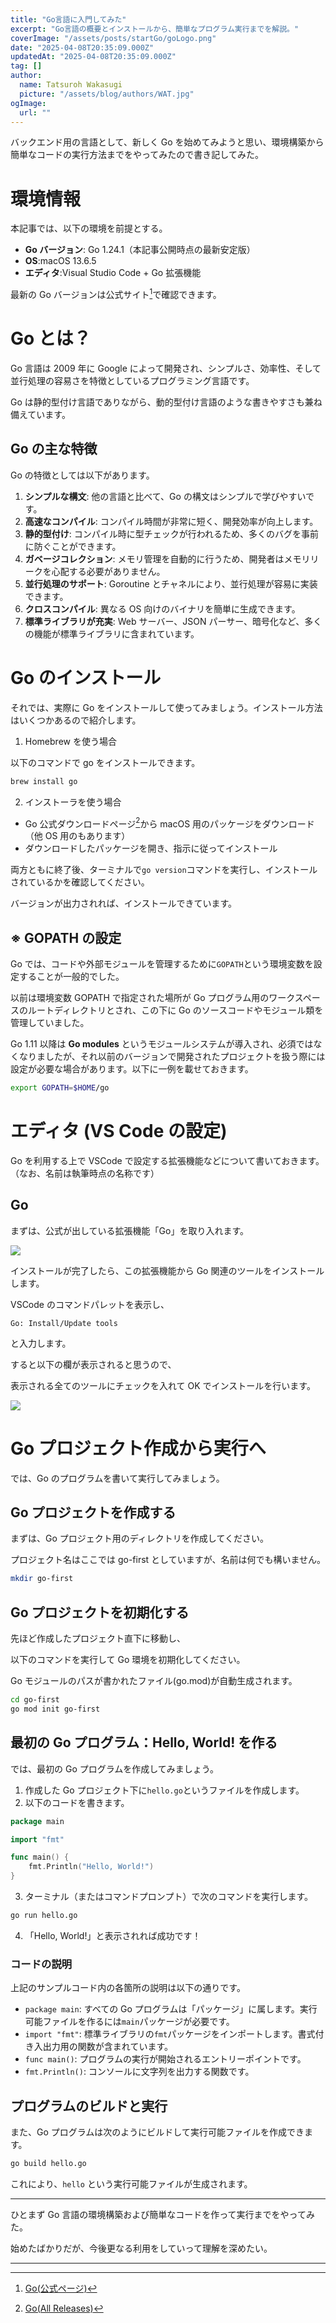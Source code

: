 ```yaml
---
title: "Go言語に入門してみた"
excerpt: "Go言語の概要とインストールから、簡単なプログラム実行までを解説。"
coverImage: "/assets/posts/startGo/goLogo.png"
date: "2025-04-08T20:35:09.000Z"
updatedAt: "2025-04-08T20:35:09.000Z"
tag: []
author:
  name: Tatsuroh Wakasugi
  picture: "/assets/blog/authors/WAT.jpg"
ogImage:
  url: ""
---
```


バックエンド用の言語として、新しく Go を始めてみようと思い、環境構築から簡単なコードの実行方法までをやってみたので書き記してみた。

# 環境情報

本記事では、以下の環境を前提とする。

- **Go バージョン**: Go 1.24.1（本記事公開時点の最新安定版）
- **OS**:macOS 13.6.5
- **エディタ**:Visual Studio Code + Go 拡張機能

最新の Go バージョンは公式サイト[^1]で確認できます。

# Go とは？

Go 言語は 2009 年に Google によって開発され、シンプルさ、効率性、そして並行処理の容易さを特徴としているプログラミング言語です。

Go は静的型付け言語でありながら、動的型付け言語のような書きやすさも兼ね備えています。

## Go の主な特徴

Go の特徴としては以下があります。

1. **シンプルな構文**: 他の言語と比べて、Go の構文はシンプルで学びやすいです。
2. **高速なコンパイル**: コンパイル時間が非常に短く、開発効率が向上します。
3. **静的型付け**: コンパイル時に型チェックが行われるため、多くのバグを事前に防ぐことができます。
4. **ガベージコレクション**: メモリ管理を自動的に行うため、開発者はメモリリークを心配する必要がありません。
5. **並行処理のサポート**: Goroutine とチャネルにより、並行処理が容易に実装できます。
6. **クロスコンパイル**: 異なる OS 向けのバイナリを簡単に生成できます。
7. **標準ライブラリが充実**: Web サーバー、JSON パーサー、暗号化など、多くの機能が標準ライブラリに含まれています。

# Go のインストール

それでは、実際に Go をインストールして使ってみましょう。インストール方法はいくつかあるので紹介します。

1. Homebrew を使う場合

以下のコマンドで go をインストールできます。

```bash
brew install go
```

2. インストーラを使う場合

- Go 公式ダウンロードページ[^2]から macOS 用のパッケージをダウンロード（他 OS 用のもあります）
- ダウンロードしたパッケージを開き、指示に従ってインストール

両方ともに終了後、ターミナルで`go version`コマンドを実行し、インストールされているかを確認してください。

バージョンが出力されれば、インストールできています。

## ※ GOPATH の設定

Go では、コードや外部モジュールを管理するために`GOPATH`という環境変数を設定することが一般的でした。

以前は環境変数 GOPATH で指定された場所が Go プログラム用のワークスペースのルートディレクトリとされ、この下に Go のソースコードやモジュール類を管理していました。

Go 1.11 以降は **Go modules** というモジュールシステムが導入され、必須ではなくなりましたが、それ以前のバージョンで開発されたプロジェクトを扱う際には設定が必要な場合があります。以下に一例を載せておきます。

```bash
export GOPATH=$HOME/go
```

# エディタ (VS Code の設定)

Go を利用する上で VSCode で設定する拡張機能などについて書いておきます。（なお、名前は執筆時点の名称です）

## Go

まずは、公式が出している拡張機能「Go」を取り入れます。

![](/assets/posts/startGo/vscode_go.png)

インストールが完了したら、この拡張機能から Go 関連のツールをインストールします。

VSCode のコマンドパレットを表示し、

```plaintext
Go: Install/Update tools
```

と入力します。

すると以下の欄が表示されると思うので、

表示される全てのツールにチェックを入れて OK でインストールを行います。

![](/assets/posts/startGo/vscode_gomodule.png)

# Go プロジェクト作成から実行へ

では、Go のプログラムを書いて実行してみましょう。

## Go プロジェクトを作成する

まずは、Go プロジェクト用のディレクトリを作成してください。

プロジェクト名はここでは go-first としていますが、名前は何でも構いません。

```bash
mkdir go-first
```

## Go プロジェクトを初期化する

先ほど作成したプロジェクト直下に移動し、

以下のコマンドを実行して Go 環境を初期化してください。

Go モジュールのパスが書かれたファイル(go.mod)が自動生成されます。

```bash
cd go-first
go mod init go-first
```

## 最初の Go プログラム：Hello, World! を作る

では、最初の Go プログラムを作成してみましょう。

1. 作成した Go プロジェクト下に`hello.go`というファイルを作成します。
2. 以下のコードを書きます。

```go
package main

import "fmt"

func main() {
    fmt.Println("Hello, World!")
}

```

3. ターミナル（またはコマンドプロンプト）で次のコマンドを実行します。

```bash
go run hello.go
```

4. 「Hello, World!」と表示されれば成功です！

### コードの説明

上記のサンプルコード内の各箇所の説明は以下の通りです。

- `package main`: すべての Go プログラムは「パッケージ」に属します。実行可能ファイルを作るには`main`パッケージが必要です。
- `import "fmt"`: 標準ライブラリの`fmt`パッケージをインポートします。書式付き入出力用の関数が含まれています。
- `func main()`: プログラムの実行が開始されるエントリーポイントです。
- `fmt.Println()`: コンソールに文字列を出力する関数です。

## プログラムのビルドと実行

また、Go プログラムは次のようにビルドして実行可能ファイルを作成できます。

```bash
go build hello.go
```

これにより、`hello` という実行可能ファイルが生成されます。

---

ひとまず Go 言語の環境構築および簡単なコードを作って実行までをやってみた。

始めたばかりだが、今後更なる利用をしていって理解を深めたい。

---

[^1]: [Go(公式ページ)](https://go.dev/)
[^2]: [Go(All Releases)](https://golang.org/dl/)

